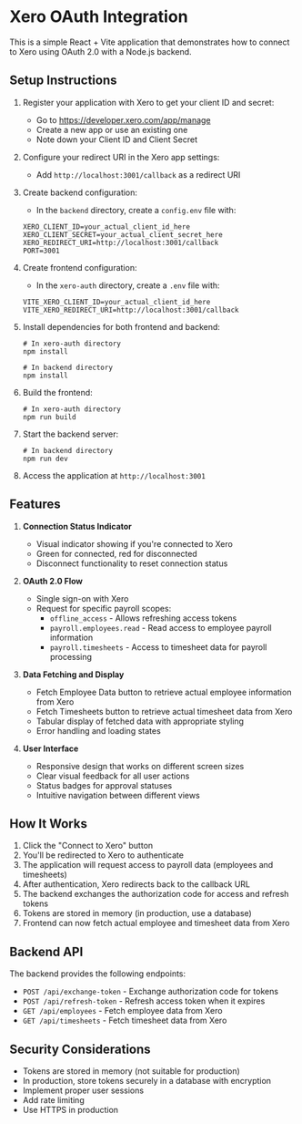# Xero OAuth Integration

This is a simple React + Vite application that demonstrates how to connect to Xero using OAuth 2.0 with a Node.js backend.

## Setup Instructions

1. Register your application with Xero to get your client ID and secret:
   - Go to https://developer.xero.com/app/manage
   - Create a new app or use an existing one
   - Note down your Client ID and Client Secret

2. Configure your redirect URI in the Xero app settings:
   - Add `http://localhost:3001/callback` as a redirect URI

3. Create backend configuration:
   - In the `backend` directory, create a `config.env` file with:
   ```
   XERO_CLIENT_ID=your_actual_client_id_here
   XERO_CLIENT_SECRET=your_actual_client_secret_here
   XERO_REDIRECT_URI=http://localhost:3001/callback
   PORT=3001
   ```

4. Create frontend configuration:
   - In the `xero-auth` directory, create a `.env` file with:
   ```
   VITE_XERO_CLIENT_ID=your_actual_client_id_here
   VITE_XERO_REDIRECT_URI=http://localhost:3001/callback
   ```

5. Install dependencies for both frontend and backend:
   ```
   # In xero-auth directory
   npm install
   
   # In backend directory
   npm install
   ```

6. Build the frontend:
   ```
   # In xero-auth directory
   npm run build
   ```

7. Start the backend server:
   ```
   # In backend directory
   npm run dev
   ```

8. Access the application at `http://localhost:3001`

## Features

1. **Connection Status Indicator**
   - Visual indicator showing if you're connected to Xero
   - Green for connected, red for disconnected
   - Disconnect functionality to reset connection status

2. **OAuth 2.0 Flow**
   - Single sign-on with Xero
   - Request for specific payroll scopes:
     - `offline_access` - Allows refreshing access tokens
     - `payroll.employees.read` - Read access to employee payroll information
     - `payroll.timesheets` - Access to timesheet data for payroll processing

3. **Data Fetching and Display**
   - Fetch Employee Data button to retrieve actual employee information from Xero
   - Fetch Timesheets button to retrieve actual timesheet data from Xero
   - Tabular display of fetched data with appropriate styling
   - Error handling and loading states

4. **User Interface**
   - Responsive design that works on different screen sizes
   - Clear visual feedback for all user actions
   - Status badges for approval statuses
   - Intuitive navigation between different views

## How It Works

1. Click the "Connect to Xero" button
2. You'll be redirected to Xero to authenticate
3. The application will request access to payroll data (employees and timesheets)
4. After authentication, Xero redirects back to the callback URL
5. The backend exchanges the authorization code for access and refresh tokens
6. Tokens are stored in memory (in production, use a database)
7. Frontend can now fetch actual employee and timesheet data from Xero

## Backend API

The backend provides the following endpoints:
- `POST /api/exchange-token` - Exchange authorization code for tokens
- `POST /api/refresh-token` - Refresh access token when it expires
- `GET /api/employees` - Fetch employee data from Xero
- `GET /api/timesheets` - Fetch timesheet data from Xero

## Security Considerations

- Tokens are stored in memory (not suitable for production)
- In production, store tokens securely in a database with encryption
- Implement proper user sessions
- Add rate limiting
- Use HTTPS in production
